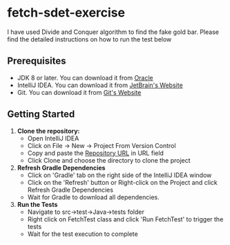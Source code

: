 # fetch-sdet-exercise

I have used Divide and Conquer algorithm to find the fake gold bar. Please find the detailed instructions on how to run the test below

## Prerequisites

- JDK 8 or later. You can download it from [Oracle](https://www.oracle.com/java/technologies/downloads/)
- IntelliJ IDEA. You can download it from [JetBrain's Website](https://www.jetbrains.com/idea/download/)
- Git. You can download it from [Git's Website](https://git-scm.com/downloads)

## Getting Started

1. **Clone the repository:**
    - Open IntelliJ IDEA
    - Click on File -> New -> Project From Version Control
    - Copy and paste the [Repository URL](https://github.com/lkoyyana2156/fetch-sdet-exercise.git) in URL field
    - Click Clone and choose the directory to clone the project
2. **Refresh Gradle Dependencies**
    - Click on 'Gradle' tab on the right side of the IntelliJ IDEA window
    - Click on the 'Refresh' button or Right-click on the Project and click Refresh Gradle Dependencies
    - Wait for Gradle to download all dependencies.
3. **Run the Tests**
    - Navigate to src->test->Java->tests folder
    - Right click on FetchTest class and click 'Run FetchTest' to trigger the tests
    - Wait for the test execution to complete
